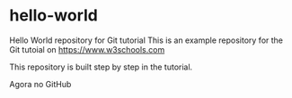 # hello-world
Hello World repository for Git tutorial
This is an example repository for the Git tutoial on https://www.w3schools.com

This repository is built step by step in the tutorial.

Agora no GitHub
